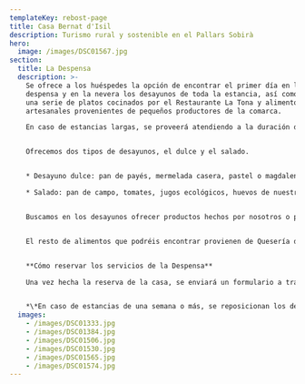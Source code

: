 ```yaml
---
templateKey: rebost-page
title: Casa Bernat d'Isil
description: Turismo rural y sostenible en el Pallars Sobirà
hero:
  image: /images/DSC01567.jpg
section:
  title: La Despensa
  description: >-
    Se ofrece a los huéspedes la opción de encontrar el primer día en la
    despensa y en la nevera los desayunos de toda la estancia, así como también,
    una serie de platos cocinados por el Restaurante La Tona y alimentos
    artesanales provenientes de pequeños productores de la comarca.

    En caso de estancias largas, se proveerá atendiendo a la duración de conservación de los productos.


    Ofrecemos dos tipos de desayunos, el dulce y el salado. 


    * Desayuno dulce: pan de payés, mermelada casera, pastel o magdalenas caseras, yogur casero, mezcla casera de frutos secos y cereales, fruta del tiempo, jugos ecológicos, leche, café y tes.

    * Salado: pan de campo, tomates, jugos ecológicos, huevos de nuestras gallinas, xolís y bull (embutidos tradicionales del Pallars), quesos artesanales del Pallars, café y tes.


    Buscamos en los desayunos ofrecer productos hechos por nosotros o por los artesanos y productores de la comarca.


    El resto de alimentos que podréis encontrar provienen de Quesería de Gavàs, Quesería Montsent de Pallars, mermeladas y frutos EsterriBerry, ternera de Casa Beta de Pujalt, cordero de Casa Madó d'Escàs.


    **Cómo reservar los servicios de la Despensa**

    Una vez hecha la reserva de la casa, se enviará un formulario a través del cual podrás solicitar los servicios de la Despensa.


    *\*En caso de estancias de una semana o más, se reposicionan los desayunos cada tres días.*
  images:
    - /images/DSC01333.jpg
    - /images/DSC01384.jpg
    - /images/DSC01506.jpg
    - /images/DSC01530.jpg
    - /images/DSC01565.jpg
    - /images/DSC01574.jpg
---
```

